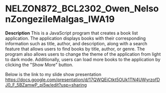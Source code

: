 # NELZON872_BCL2302_Owen_NelsonZongezileMalgas_IWA19
**Description** 
This is  a JavaScript program that creates a book list application. The application displays books with their corresponding information such as title, author, and description, along with a search feature that allows users to find books by title, author, or genre. The program also allows users to change the theme of the application from light to dark mode. Additionally, users can load more books to the application by clicking the "Show More" button.

Below is the link to my slide show presentation
https://docs.google.com/presentation/d/17QWQEiCtkt5OUk1TN4UWyrzofDJ0_F_5BZamwP_pi5w/edit?usp=sharing
